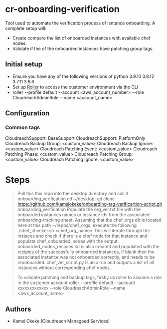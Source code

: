 # cr-onboarding-verification

Tool used to automate the verification process of isntance onboarding.
A complete setup will:
- Create compare the list of onboarded instances with available chef nodes.
- Validate if the of the onboarded instances have patching group tags.

## Initial setup

* Ensure you have any of the following versions of python 3.9.10 3.8.12 3.7.11 3.6.6
* Set up [Roller](https://github.com/cloudreach-coreops/roller) to access the customer environment via the CLI
* roller --profile default --account <aws_account_number> --role CloudreachAdminRole --name <account_name>

## Configuration


### Common tags

CloudreachSupport: BaseSupport
CloudreachSupport: PlatformOnly
Cloudreach Backup Group: <custom_value>
Cloudreach Backup Ignore: <custom_value>
Cloudreach Patching Event: <custom_value>
Cloudreach Patching Phase: <custom_value>
Cloudreach Patching Group: <custom_value>
Cloudreach Patching Ignore: <custom_value>

# Steps
> Pull this this repo into the desktop directory and call it onboarding_verification
cd ~/desktop; git clone https://github.com/kamsiokeke/onboarding-tag-verificartion-script.git onboarding_verification
> Populate the org_ver.txt file with the onboarded instances names or instance ids from the associated onboarding-tracking sheet.
> Assuming that the chef_orgs dir is located here at this path ~/repos/chef_orgs, execute the following
./chef_checker.sh <chef_org_name>
> This will iterate through the instaces and check if there is a chef node for that instance and populate chef_onboarded_nodes with the output.
> onboarded_nodes_recipies.txt is also created and populated with the recipies of the successfully onboarded instances, if blank then the associated instance was not onboarded correctly, and needs to be reonboarded.
> chef_ver_script.py is also run and outputs a list of all instances without corresponding chef nodes.

> To validate patching and backup tags, firstly us roller to assume a role in the customer account
    roller --profile default --account xxxxxxxxxxxxx --role CloudreachAdminRole --name <aws_account_name>

## Authors

- Kamsi Okeke (Cloudreach Managaed Services)
